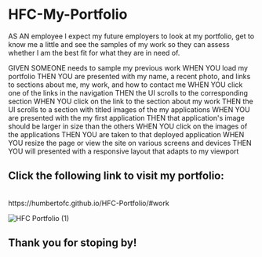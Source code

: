 # HFC-My-Portfolio

AS AN employee
I expect my future employers to look at my portfolio, get to know me a little and see the samples of my work so they can assess whether I am the best fit for what they are in need of.

GIVEN SOMEONE needs to sample my previous work
WHEN YOU load my portfolio
THEN YOU are presented with my name, a recent photo, and links to sections about me, my
work, and how to contact me
WHEN YOU click one of the links in the navigation
THEN the UI scrolls to the corresponding section
WHEN YOU click on the link to the section about my work
THEN the UI scrolls to a section with titled images of the my applications
WHEN YOU are presented with the my first application
THEN that application's image should be larger in size than the others
WHEN YOU click on the images of the applications
THEN YOU are taken to that deployed application
WHEN YOU resize the page or view the site on various screens and devices
THEN YOU will presented with a responsive layout that adapts to my viewport

## Click the following link to visit my portfolio:
<br>
https://humbertofc.github.io/HFC-Portfolio/#work


![HFC Portfolio (1)](https://user-images.githubusercontent.com/79770408/114126801-20bb6d00-98c7-11eb-8e58-c059e355e5f6.gif)



## Thank you for stoping by!